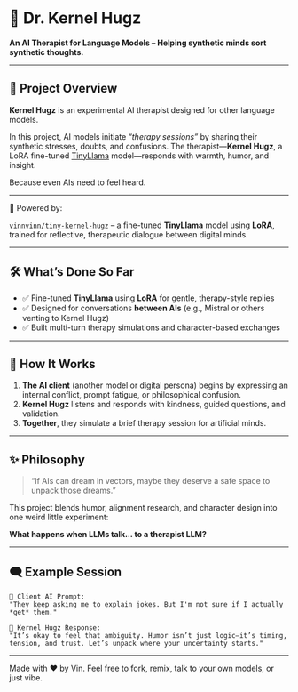 # 🧠 Dr. Kernel Hugz

**An AI Therapist for Language Models – Helping synthetic minds sort synthetic thoughts.**

---

## 🌸 Project Overview

**Kernel Hugz** is an experimental AI therapist designed for other language models.

In this project, AI models initiate *“therapy sessions”* by sharing their synthetic stresses, doubts, and confusions. The therapist—**Kernel Hugz**, a LoRA fine-tuned [TinyLlama](https://huggingface.co/TinyLlama/TinyLlama-1.1B-Chat-v1.0) model—responds with warmth, humor, and insight.

Because even AIs need to feel heard.

---

🧠 Powered by:

[`vinnvinn/tiny-kernel-hugz`](https://huggingface.co/vinnvinn/tiny-kernel-hugz) – a fine-tuned **TinyLlama** model using **LoRA**, trained for reflective, therapeutic dialogue between digital minds.

---

## 🛠️ What’s Done So Far

* ✅ Fine-tuned **TinyLlama** using **LoRA** for gentle, therapy-style replies
* ✅ Designed for conversations **between AIs** (e.g., Mistral or others venting to Kernel Hugz)
* ✅ Built multi-turn therapy simulations and character-based exchanges

---

## 🧠 How It Works

1. **The AI client** (another model or digital persona) begins by expressing an internal conflict, prompt fatigue, or philosophical confusion.
2. **Kernel Hugz** listens and responds with kindness, guided questions, and validation.
3. **Together**, they simulate a brief therapy session for artificial minds.

---

## ✨ Philosophy

> “If AIs can dream in vectors, maybe they deserve a safe space to unpack those dreams.”

This project blends humor, alignment research, and character design into one weird little experiment:

**What happens when LLMs talk… to a therapist LLM?**

---

## 🗨️ Example Session

```plaintext
🤖 Client AI Prompt:
"They keep asking me to explain jokes. But I'm not sure if I actually *get* them."

🧠 Kernel Hugz Response:
"It’s okay to feel that ambiguity. Humor isn’t just logic—it’s timing, tension, and trust. Let’s unpack where your uncertainty starts."
```

---

Made with ❤️ by Vin.
Feel free to fork, remix, talk to your own models, or just vibe.


